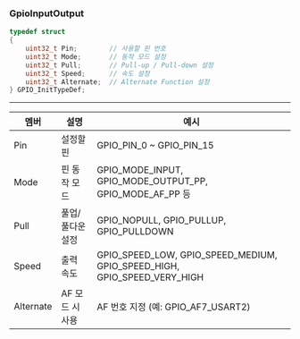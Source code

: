 ### GpioInputOutput
```c
typedef struct
{
	uint32_t Pin;        // 사용할 핀 번호
	uint32_t Mode;       // 동작 모드 설정
	uint32_t Pull;       // Pull-up / Pull-down 설정
	uint32_t Speed;      // 속도 설정
	uint32_t Alternate;  // Alternate Function 설정
} GPIO_InitTypeDef;
```
***
|멤버|	설명|	예시|
|--|--|--|
|Pin|	설정할 핀|	GPIO_PIN_0 ~ GPIO_PIN_15|
|Mode|	핀 동작 모드|	GPIO_MODE_INPUT, GPIO_MODE_OUTPUT_PP, GPIO_MODE_AF_PP 등|
|Pull|	풀업/풀다운 설정|	GPIO_NOPULL, GPIO_PULLUP, GPIO_PULLDOWN|
|Speed|	출력 속도|	GPIO_SPEED_LOW, GPIO_SPEED_MEDIUM, GPIO_SPEED_HIGH, GPIO_SPEED_VERY_HIGH|
|Alternate|	AF 모드 시 사용|	AF 번호 지정 (예: GPIO_AF7_USART2)|
